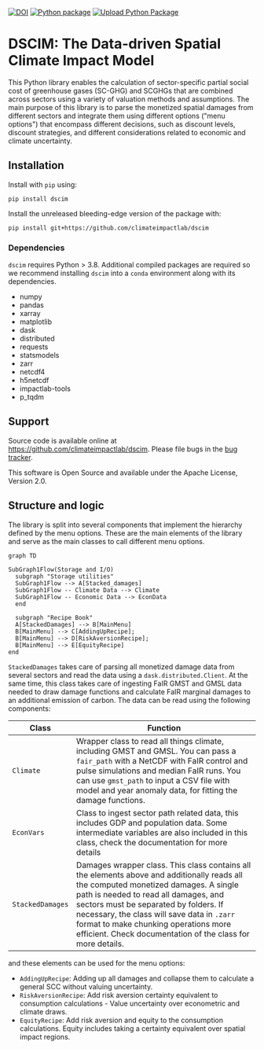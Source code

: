 [![DOI](https://zenodo.org/badge/496710628.svg)](https://zenodo.org/badge/latestdoi/496710628)
[![Python package](https://github.com/ClimateImpactLab/dscim/actions/workflows/pythonpackage.yaml/badge.svg)](https://github.com/ClimateImpactLab/dscim/actions/workflows/pythonpackage.yaml)
[![Upload Python Package](https://github.com/ClimateImpactLab/dscim/actions/workflows/python-publish.yaml/badge.svg)](https://github.com/ClimateImpactLab/dscim/actions/workflows/python-publish.yaml)

# DSCIM: The Data-driven Spatial Climate Impact Model

This Python library enables the calculation of sector-specific partial social cost of greenhouse gases (SC-GHG) and SCGHGs that are combined across sectors using a variety of valuation methods and assumptions. The main purpose of this
library is to parse the monetized spatial damages from different sectors and integrate them
using different options ("menu options") that encompass different decisions, such as
discount levels, discount strategies, and different considerations related to
economic and climate uncertainty.

## Installation

Install with `pip` using:
```shell
pip install dscim
```

Install the unreleased bleeding-edge version of the package with:
```shell
pip install git+https://github.com/climateimpactlab/dscim
```

### Dependencies

`dscim` requires Python > 3.8. Additional compiled packages are required so we recommend installing `dscim` into a `conda` environment along with its dependencies.

- numpy
- pandas
- xarray
- matplotlib
- dask
- distributed
- requests
- statsmodels
- zarr
- netcdf4
- h5netcdf
- impactlab-tools
- p_tqdm

## Support
Source code is available online at https://github.com/climateimpactlab/dscim. Please file bugs in the [bug tracker](https://github.com/climateimpactlab/dscim/issues).

This software is Open Source and available under the Apache License, Version 2.0.

## Structure and logic

The library is split into several components that implement the hierarchy
defined by the menu options. These are the main elements of the library and
serve as the main classes to call different menu options.

```mermaid
graph TD

SubGraph1Flow(Storage and I/O)
  subgraph "Storage utilities"
  SubGraph1Flow --> A[Stacked_damages]
  SubGraph1Flow -- Climate Data --> Climate
  SubGraph1Flow -- Economic Data --> EconData
  end

  subgraph "Recipe Book"
  A[StackedDamages] --> B[MainMenu]
  B[MainMenu] --> C[AddingUpRecipe];
  B[MainMenu] --> D[RiskAversionRecipe];
  B[MainMenu] --> E[EquityRecipe]
end
```

`StackedDamages` takes care of parsing all monetized damage data from several
sectors and read the data using a `dask.distributed.Client`. At the same time,
this class takes care of ingesting FaIR GMST and GMSL data needed to draw damage
functions and calculate FaIR marginal damages to an additional emission of
carbon. The data can be read using the following components: 

Class            | Function                                                                                                                                                                                                                                                                                                                                                                                           |
|------------------|----------------------------------------------------------------------------------------------------------------------------------------------------------------------------------------------------------------------------------------------------------------------------------------------------------------------------------------------------------------------------------------------------|
| `Climate`        | Wrapper class to read all things climate, including GMST and GMSL. You  can pass a `fair_path` with a NetCDF with FaIR control and pulse simulations and median FaIR runs. You can use `gmst_path` to input a  CSV file with model and year anomaly data, for fitting the damage functions. |
| `EconVars`       | Class to ingest sector path related data, this includes GDP and population data. Some intermediate variables are also included in this class, check the documentation for more details                                                                                                                                                                                                             |
| `StackedDamages` | Damages wrapper class. This class contains all the elements above and  additionally reads all the computed monetized damages. A single path is needed to read all damages, and sectors must be separated by folders.  If necessary, the class will save data in `.zarr` format to make chunking operations more efficient. Check documentation of the class for more details.                      |


and these elements can be used for the menu options: 
 - `AddingUpRecipe`: Adding up all damages and collapse them to calculate a general SCC without valuing uncertainty.
 - `RiskAversionRecipe`: Add risk aversion certainty equivalent to consumption calculations - Value uncertainty over econometric and climate draws.
 - `EquityRecipe`: Add risk aversion and equity to the consumption calculations. Equity includes taking a certainty equivalent over spatial impact regions.

